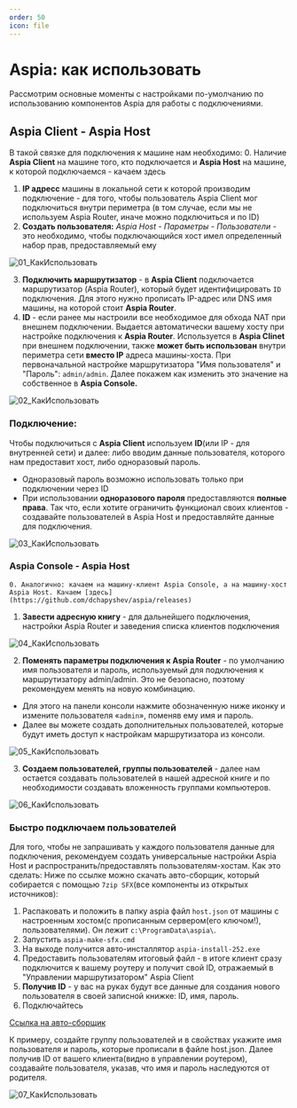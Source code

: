 ```yaml
---
order: 50
icon: file
---
```


# Aspia: как использовать  

Рассмотрим основные  моменты с настройками по-умолчанию по использованию компонентов Aspia для работы с подключениями. 

## Aspia Client - Aspia Host  

В  такой связке для подключения к машине нам необходимо:
    0. Наличие **Aspia Client** на машине того, кто подключается и **Aspia Host** на машине, к которой подключаемся  - качаем здесь
1. **IP адресс** машины в локальной сети к которой производим подключение - для того, чтобы пользователь Aspia Client мог подключиться внутри периметра (в том случае, если мы не используем Aspia Router, иначе можно подключиться и по ID)
2. **Создать пользователя:** *Aspia Host - Параметры - Пользователи* - это необходимо, чтобы подключающийся хост имел определенный набор прав, предоставляемый ему

![01_КакИспользовать](static/01_КакИспользовать.png)

3. **Подключить маршрутизатор** -  в **Aspia Client** подключается маршрутизатор (Aspia Router), который будет идентифицировать `ID` подключения. Для этого нужно прописать IP-адрес или DNS имя машины, на которой стоит **Aspia Router**.
4. **ID** - если ранее мы настроили все необходимое для обхода NAT при внешнем подключении. Выдается автоматически вашему хосту при настройке подключения к **Aspia Router**. Используется в **Aspia Clinet** при внешнем подключении, также **может быть использован** внутри периметра сети **вместо IP** адреса машины-хоста. 
При первоначальной настройке маршрутизатора  "Имя пользователя" и "Пароль": `admin/admin`. Далее покажем как изменить это значение на собственное в **Aspia Console.**

![02_КакИспользовать](static/02_КакИспользовать.png)

### Подключение:   
Чтобы подключиться с  **Aspia Client** используем  **ID**(или IP - для внутренней сети) и далее: либо вводим данные пользователя, которого нам предоставит хост, либо одноразовый пароль.
* Одноразовый пароль возможно использовать только при подключении через ID
* При использовании **одноразового пароля** предоставляются **полные права**. Так что, если хотите ограничить функционал своих клиентов - создавайте пользователей в Aspia Host и предоставляйте данные для подключения.

![03_КакИспользовать](static/03_КакИспользовать.png)

### Aspia Console - Aspia Host
    0. Аналогично: качаем на машину-клиент Aspia Consolе, а на машину-хост Aspia Host. Качаем [здесь](https://github.com/dchapyshev/aspia/releases)  
1. **Завести адресную книгу** - для дальнейшего подключения, настройки Aspia Router и заведения списка клиентов подключения   

![04_КакИспользовать](static/04_КакИспользовать.png)

2. **Поменять параметры подключения к Aspia Router** - по умолчанию  имя пользователя и пароль, используемый для подключения к маршрутизатору admin/admin. Это не безопасно, поэтому рекомендуем менять на новую комбинацию.
* Для этого на панели консоли нажмите обозначенную ниже иконку и измените пользователя «`admin`», поменяв ему имя и пароль.   
* Далее вы можете создать дополнительных пользователей, которые будут иметь доступ к настройкам маршрутизатора из консоли.  

![05_КакИспользовать](static/05_КакИспользовать.png)

3. **Создаем пользователей, группы пользователей** - далее нам остается cоздавать пользователей в нашей адресной книге и по необходимости создавать вложенность группами компьютеров.

![06_КакИспользовать](static/06_КакИспользовать.png)

### Быстро подключаем пользователей

Для того, чтобы не запрашивать у каждого пользователя данные для подключения, рекомендуем создать универсальные настройки Aspia Host и распространить/предоставлять пользователям-хостам. Как это сделать:
Ниже по ссылке можно скачать авто-сборщик, который собирается с помощью `7zip SFX`(все компоненты из открытых источников):    
1. Распаковать и положить в папку aspia файл `host.json` от машины с настроенным хостом(с прописанным сервером(его ключом!), пользователями). Он лежит `c:\ProgramData\aspia\`.    
2. Запустить `aspia-make-sfx.cmd`    
3. На выходе получится авто-инсталлятор `aspia-install-252.exe`     
4. Предоставить пользователям итоговый файл - в итоге клиент сразу подключится к вашему роутеру и получит свой ID, отражаемый в "Управлении маршрутизатором" Aspia Client  
5. **Получив ID** -  у вас на руках будут все данные для создания нового пользователя в своей записной книжке: ID, имя, пароль.  
6. Подключайтесь 

[Ccылка на авто-сборщик](static/aspia-auto-install.7z)

К примеру, создайте группу пользователей и в свойствах укажите имя пользователя и пароль, которые прописали в файле host.json. Далее получив ID от вашего клиента(видно в  управлении роутером), создавайте пользователя, указав, что имя и пароль наследуются от родителя.

![07_КакИспользовать](static/07_КакИспользовать.png)

